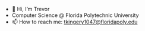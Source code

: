 - 👋 Hi, I’m Trevor
- Computer Science @ Florida Polytechnic University
- 📫 How to reach me: tkingery1047@floridapoly.edu

